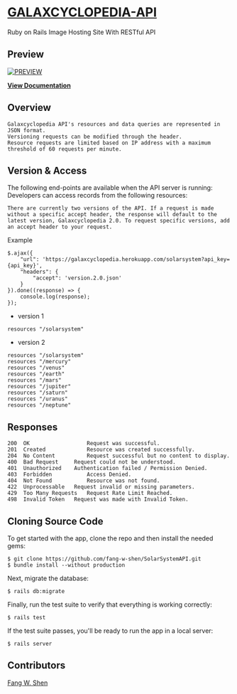 # [GALAXCYCLOPEDIA-API](https://galaxcyclopedia.herokuapp.com/)
Ruby on Rails Image Hosting Site With RESTful API

## Preview

[![PREVIEW](https://github.com/fang-w-shen/Galaxcyclopedia-API/blob/master/app/assets/images/preview.png)](https://galaxcyclopedia.herokuapp.com/)

**[View Documentation](https://galaxcyclopedia.herokuapp.com/)**

## Overview
```
Galaxcyclopedia API's resources and data queries are represented in JSON format. 
Versioning requests can be modified through the header.
Resource requests are limited based on IP address with a maximum threshold of 60 requests per minute.
```



## Version & Access
The following end-points are available when the API server is running:
Developers can access records from the following resources:
```
There are currently two versions of the API. If a request is made without a specific accept header, the response will default to the latest version, Galaxcyclopedia 2.0. To request specific versions, add an accept header to your request.
```
Example
```
$.ajax({
    "url": 'https://galaxcyclopedia.herokuapp.com/solarsystem?api_key={api_key}',
    "headers": {
        "accept": 'version.2.0.json'
    }
}).done((response) => {
    console.log(response);
});
```
 * version 1
```
resources "/solarsystem"

```
 * version 2
```
resources "/solarsystem"
resources "/mercury"
resources "/venus"
resources "/earth"
resources "/mars"
resources "/jupiter"
resources "/saturn"
resources "/uranus"
resources "/neptune"

```

## Responses
```
200  OK	                 Request was successful.
201  Created	         Resource was created successfully.
204  No Content	         Request successful but no content to display.
400  Bad Request	 Request could not be understood.
401  Unauthorized	 Authentication failed / Permission Denied.
403  Forbidden	         Access Denied.
404  Not Found	         Resource was not found.
422  Unprocessable	 Request invalid or missing parameters.
429  Too Many Requests	 Request Rate Limit Reached.
498  Invalid Token	 Request was made with Invalid Token.
```

## Cloning Source Code

To get started with the app, clone the repo and then install the needed gems:

```
$ git clone https://github.com/fang-w-shen/SolarSystemAPI.git
$ bundle install --without production
```

Next, migrate the database:

```
$ rails db:migrate
```

Finally, run the test suite to verify that everything is working correctly:

```
$ rails test
```

If the test suite passes, you'll be ready to run the app in a local server:

```
$ rails server
```

## Contributors

[Fang W. Shen](https://github.com/fang-w-shen)
